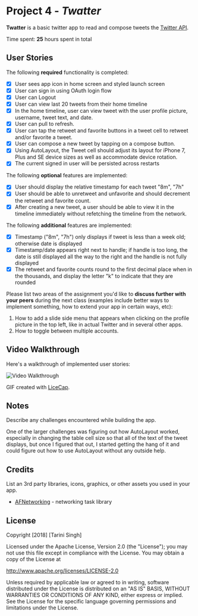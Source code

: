 # Project 4 - *Twatter*

**Twatter** is a basic twitter app to read and compose tweets the [Twitter API](https://apps.twitter.com/).

Time spent: **25** hours spent in total

## User Stories

The following **required** functionality is completed:

- [x] User sees app icon in home screen and styled launch screen
- [x] User can sign in using OAuth login flow
- [x] User can Logout
- [x] User can view last 20 tweets from their home timeline
- [x] In the home timeline, user can view tweet with the user profile picture, username, tweet text, and date.
- [x] User can pull to refresh.
- [x] User can tap the retweet and favorite buttons in a tweet cell to retweet and/or favorite a tweet.
- [x] User can compose a new tweet by tapping on a compose button.
- [x] Using AutoLayout, the Tweet cell should adjust its layout for iPhone 7, Plus and SE device sizes as well as accommodate device rotation.
- [x] The current signed in user will be persisted across restarts

The following **optional** features are implemented:

- [x] User should display the relative timestamp for each tweet "8m", "7h"
- [x] User should be able to unretweet and unfavorite and should decrement the retweet and favorite count. 
- [x] After creating a new tweet, a user should be able to view it in the timeline immediately without refetching the timeline from the network.

The following **additional** features are implemented:

- [x] Timestamp ("8m", "7h") only displays if tweet is less than a week old; otherwise date is displayed
- [x] Timestamp/date appears right next to handle; if handle is too long, the date is still displayed all the way to the right and the handle is not fully displayed
- [x] The retweet and favorite counts round to the first decimal place when in the thousands, and display the letter "k" to indicate that they are rounded

Please list two areas of the assignment you'd like to **discuss further with your peers** during the next class (examples include better ways to implement something, how to extend your app in certain ways, etc):

1. How to add a slide side menu that appears when clicking on the profile picture in the top left, like in actual Twitter and in several other apps. 
2. How to toggle between multiple accounts. 

## Video Walkthrough

Here's a walkthrough of implemented user stories:

<img src='your.gif' title='Video Walkthrough' width='' alt='Video Walkthrough' />

GIF created with [LiceCap](http://www.cockos.com/licecap/).

## Notes

Describe any challenges encountered while building the app.

One of the larger challenges was figuring out how AutoLayout worked, especially in changing the table cell size so that all of the text of the tweet displays, but once I figured that out, I started getting the hang of it and could figure out how to use AutoLayout without any outside help. 

## Credits

List an 3rd party libraries, icons, graphics, or other assets you used in your app.

- [AFNetworking](https://github.com/AFNetworking/AFNetworking) - networking task library

## License

Copyright [2018] [Tarini Singh]

Licensed under the Apache License, Version 2.0 (the "License");
you may not use this file except in compliance with the License.
You may obtain a copy of the License at

http://www.apache.org/licenses/LICENSE-2.0

Unless required by applicable law or agreed to in writing, software
distributed under the License is distributed on an "AS IS" BASIS,
WITHOUT WARRANTIES OR CONDITIONS OF ANY KIND, either express or implied.
See the License for the specific language governing permissions and
limitations under the License.
